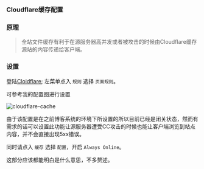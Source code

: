 ### Cloudflare缓存配置

### 原理
> 全站文件缓存有利于在源服务器高并发或者被攻击的时候由Cloudflare缓存源站的内容传递给客户端。

### 设置
登陆[Cloidflare](https://www.cloudflare.com); 左菜单点入 `规则` 选择 `页面规则`。

可参考我的配置图进行设置

![cloudflare-cache](https://raw.githubusercontent.com/docsget/docsget/main/usr/uploads/img/cache.png)

由于该配置是在之前博客系统的环境下所设置的所以目前已经是闭关状态，然而有需求的话可以设置此功能让源服务器遭受CC攻击的时候也能让客户端浏览到站点内容，并不会直接出现5xx错误。

同时请点入 `缓存` 选择 `配置`，开启 `Always Online`。


这部分应该都能明白是什么意思，不多赘述。
